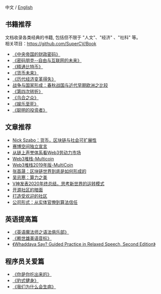 中文 / [English](https://github.com/Dapp-Learning-DAO/Dapp-Learning/blob/main/docs/books-en.md)

## 书籍推荐   
文档收录各类经典的书籍, 包括但不限于 "人文"、"经济" 、"社科" 等。  
相关项目：https://github.com/SuperCV/Book  
 
- [《中央帝国的财政密码》](https://book.douban.com/subject/27007549/)
- [《密码朋克--自由与互联网的未来》](https://book.douban.com/subject/27054249/)   
- [《精通比特币》](https://github.com/inoutcode/bitcoin_book_2nd)
- [《货币未来》](https://book.douban.com/subject/35178904/)
- [《历代经济变革得失》](https://book.douban.com/subject/24851460/)
- [战争与国家形成：春秋战国与近代早期欧洲之比较](https://book.douban.com/tag/%E8%AE%B8%E7%94%B0%E6%B3%A2)
- [《第四次转折》](http://m.ishare.iask.sina.com.cn/f/9679610.html)
- [《乌合之众》](https://book.douban.com/subject/6966569/)
- [《娱乐至死》](https://book.douban.com/subject/1062193/)
- [《聪明的投资者》](https://book.douban.com/subject/5243775/)


## 文章推荐
- [Nick Szabo：货币，区块链与社会可扩展性](https://www.btcstudy.org/2021/10/27/money-blockchains-and-social-scalability-echo-edition/) 
- [赛博空间独立宣言](https://mp.weixin.qq.com/s/wfn9JXiP-XtWWE7AdHiR9A) 
- [从链上声誉体系看Web3劳动力市场](https://www.chainnews.com/articles/558872655992.htm)
- [Web3堆栈-Multicoin](https://multicoin.capital/2018/07/10/the-web3-stack/)
- [Web3堆栈2019年版-MultiCoin](https://multicoin.capital/2019/12/13/the-web3-stack-2019-edition/)
- [张首晟：区块链世界到底是如何形成的](https://mp.weixin.qq.com/s/txbZp8mzBpJz9F1D2tVdBQ)
- [吴忌寒：算力之美](https://mp.weixin.qq.com/s/n51_E2ZFqB_pjfZxKcE-9A)
- [V神发表2020年终总结，思考新世界的运转模式](https://mp.weixin.qq.com/s/gVEgIMmar1T1LmK-U18tDw)
- [开源社区的暗面](https://mp.weixin.qq.com/s/2kYb93_V3TMdgKFAV3HG4Q)
- [打造受欢迎的社区](https://opensource.guide/zh-hans/building-community/)
- [公司形式：从实体官僚到算法信任](https://mirror.xyz/0xf67Bd51BAF48C05A53af61aF66DB86ADd7A825C0/bYzwwnUL3i2gY6ygakX8FJFwcGSm9uNU4JZ_Y9G8zNE)
## 英语提高篇
- [《英语魔法师之语法俱乐部》](https://book.douban.com/subject/1014914/)
- [《赖世雄美语音标》](https://book.douban.com/subject/4201317/)
- [《Whaddaya Say? Guided Practice in Relaxed Speech, Second Edition》](https://book.douban.com/subject/2401342/)

## 程序员关爱篇
- [《你是你吃出来的》](https://book.douban.com/subject/27590675/)
- [《豹式健身》](https://book.douban.com/subject/27171491/)
- [《我们为什么会生病》](https://book.douban.com/subject/30164677/)

